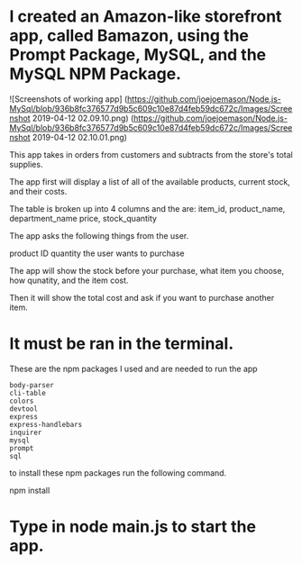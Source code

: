 # I created an Amazon-like storefront app, called Bamazon, using the Prompt Package, MySQL, and the MySQL NPM Package.


![Screenshots of working app]
(https://github.com/joejoemason/Node.js-MySql/blob/936b8fc376577d9b5c609c10e87d4feb59dc672c/Images/Screenshot 2019-04-12 02.09.10.png)
(https://github.com/joejoemason/Node.js-MySql/blob/936b8fc376577d9b5c609c10e87d4feb59dc672c/Images/Screenshot 2019-04-12 02.10.01.png)







This app takes in orders from customers and subtracts from the store's total supplies.

The app first will display a list of all of the available products, current stock, and their costs.

The table is broken up into 4 columns and the are: item_id, product_name, department_name price, stock_quantity

The app asks the following things from the user.

product ID
quantity the user wants to purchase

The app will show the stock before your purchase, what item you choose, how qunatity, and the item cost.

Then it will show the total cost and ask if you want to purchase another item.

# It must be ran in the terminal.

These are the npm packages I used and are needed to run the app


    body-parser
    cli-table
    colors
    devtool
    express
    express-handlebars
    inquirer
    mysql
    prompt
    sql

to install these npm packages run the following command.

npm install
# Type in node main.js to start the app.
